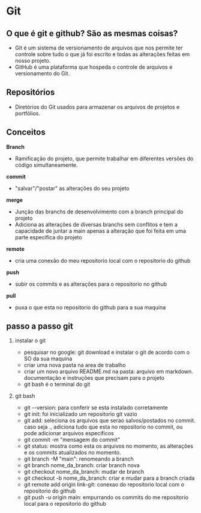 # Git

## O que é git e github? São as mesmas coisas?

- Git é um sistema de versionamento de arquivos que nos permite ter controle sobre tudo o que já foi escrito e todas as alterações feitas em nosso projeto.
- GitHub é uma plataforma que hospeda o controle de arquivos e versionamento do Git.

## Repositórios

- Diretórios do Git usados para armazenar os arquivos de projetos e portfólios.

## Conceitos

**Branch** 
- Ramificação do projeto, que permite trabalhar em diferentes versões do código simultaneamente.

**commit**
- "salvar"/"postar" as alterações do seu projeto

**merge**
- Junção das branchs de desenvolvimento com a branch principal do projeto
- Adiciona as alterações de diversas branchs sem conflitos e tem a capacidade de juntar a main apenas a alteração que foi feita em uma parte especifica do projeto

**remote**
- cria uma conexão do meu repositorio local com o repositorio do github

**push**
- subir os commits e as alterações para o repositorio no github

**pull**
- puxa o que esta no repositorio do github para a sua maquina

## passo a passo git
1. instalar o git
    - pesquisar no google: git download e instalar o git de acordo com o SO da sua maquina
    - criar uma nova pasta na area de trabalho
    - criar um novo arquivo README.md na pasta: arquivo em markdown. documentação e instruções que precisam para o projeto
    - git bash é o terminal do git
2. git bash
     
    - git --version: para conferir se esta instalado corretamente 
    - git init: foi inicializado um repositorio git vazio
    - git add: seleciona os arquivos que serao salvos/postados no commit. caso seja ., adiciona tudo que esta no repositorio no commit, ou pode adicionar arquivos especificos
    - git commit -m "mensagem do commit"
    - git status: mostra como esta os arquivos no momento, as alterações e os commits atualizados no momento.
    - git branch -M "main": renomeando a branch
    - git branch nome_da_branch: criar branch nova
    - git checkout nome_da_branch: mudar de branch
    - git checkout -b nome_da_branch: criar e mudar para a branch criada
    - git remote add origin link-git: conexao do repositorio local com o repositorio do github
    - git push -u origin main: empurrando os commits do me repositorio local para o repositorio do github











